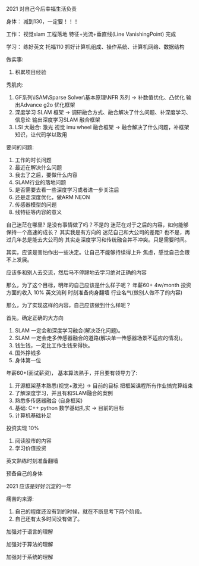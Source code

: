 <!--
 * @Author: Liu Weilong
 * @Date: 2021-01-01 10:35:36
 * @LastEditors: Liu Weilong
 * @LastEditTime: 2021-05-21 08:10:19
 * @Description: 
-->

2021 
对自己今后幸福生活负责

身体：
减到130，一定要！！！

工作：
视觉slam 工程落地
特征+光流+垂直线(Line VanishingPoint) 完成

学习：
练好英文 托福110
抓好计算机组成、操作系统、计算机网络、数据结构

做实事:
1. 积累项目经验


秀肌肉:
1. GF系列\iSAM\Sparse Solver\基本原理\NFR 系列 -> 补数值优化、凸优化
   输出Advance g2o 优化框架
2. 深度学习 SLAM 框架 -> 调研融合方式、融合解决了什么问题、补深度学习、信息论
   输出深度学习SLAM 融合框架
3. LSI 大融合: 激光 视觉 imu wheel 融合框架 -> 融合解决了什么问题，补框架知识，让代码学以致用


要问的问题:
1. 工作的时长问题
2. 最近在解决什么问题
3. 我去了之后，要做什么内容
4. SLAM行业的落地问题
5. 是否需要去看一些深度学习或者进一步关注后
6. 还是走深度优化，做ARM NEON
7. 传感器模型的问题
8. 线特征等内容的意义

自己迷茫在哪里?
是没有事情做了吗？不是的
迷茫在对于之后的内容，如何能够保持一个高速的成长？ 其实我是有方向的
迷茫自己和大公司的差距? 也不是，再过几年总是能去大公司的
其实走深度学习和传统融合并不冲突。只是需要时间。

其实，应该是害怕作出一些决定。让自己不能够持续得上升
焦虑，感觉自己会跟不上发展。

应该多和别人去交流，然后马不停蹄地去学习绝对正确的内容


那么，为了这个目标，明年的自己应该是什么样子呢？
年薪60+ 4w/month
投资方面的收入 10%
英文流利 时刻准备肉身翻墙
行业名气(做别人做不了的内容)

那么，为了实现这样的内容，自己应该做到什么样呢？

首先，确定正确的大方向
1. SLAM 一定会和深度学习融合(解决泛化问题)。
2. SLAM 一定会走多传感器融合的道路(解决单一传感器场景不适应的情况)。
3. 钱生钱，一定比工作生钱来得快。
4. 国外挣钱多
5. 身体第一位

年薪60+(面试薪资)，
基本算法熟手，并且要有领导力了: 
1. 开源框架基本熟悉(视觉+激光)    -> 目前的目标 把框架课程所有作业搞完算结束
2. 了解深度学习，并且有和SLAM融合的案例 
3. 熟悉多传感器融合 (自身框架)
4. 基础: C++ python 数学基础扎实 -> 目前的目标
5. 计算机基础补足

投资实现 10%
1. 阅读股市的内容
2. 学习价值投资

英文熟练时刻准备翻墙

预备自己的身体

2021 应该是好好沉淀的一年

痛苦的来源:
1. 自己的程度还没有到的时候，就在不断思考下两个阶段。
2. 自己还有太多时间没有做了。


加强对于语言的理解

加强对于算法的理解

加强对于系统的理解